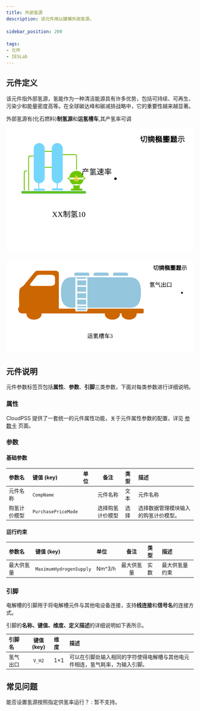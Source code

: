 ```yaml
---
title: 外部氢源
description: 该元件用以建模外部氢源。

sidebar_position: 200

tags: 
- 元件
- IESLab
---
```


## 元件定义

该元件指外部氢源，氢能作为一种清洁能源具有许多优势，包括可持续、可再生、污染少和能量密度高等。在全球碳达峰和碳减排战略中，它的重要性越来越显著。

外部氢源有(化石燃料)**制氢源**和**运氢槽车**,其产氢率可调

![制氢源](./hydrogenSource.svg )

![运氢槽车](./hydrogenCar.svg )

## 元件说明

元件参数标签页包括**属性**、**参数**、**引脚**三类参数，下面对每类参数进行详细说明。

### 属性

CloudPSS 提供了一套统一的元件属性功能，关于元件属性参数的配置，详见 [参数卡](docs/documents/software/10-xstudio/20-simstudio/40-workbench/20-function-zone/30-design-tab/30-param-panel/index.md) 页面。

### 参数

#### 基础参数

| 参数名 | 键值 (key) | 单位 | 备注 | 类型 | 描述 |
| :--- | :--- | :--- | :--: | :--- | :--- |
| 元件名称 | `CompName` |  | 元件名称 | 文本 | 元件名称 |
| 购氢计价模型 | `PurchasePriceMode` |  | 选择购氢计价模型 | 选择 | 选择数据管理模块输入的购氢计价模型。 |


#### 运行约束

| 参数名 | 键值 (key)  | 单位 | 备注 | 类型 | 描述 |
| :--- | :--- | :--- | :--: | :--- | :--- |
| 最大供氢量 | `MaximumHydrogenSupply` | Nm^3/h | 最大供氢量 | 实数 | 最大供氢量约束 |

### 引脚

电解槽的引脚用于将电解槽元件与其他电设备连接，支持**线连接**和**信号名**的连接方式。

引脚的**名称、键值、维度、定义描述**的详细说明如下表所示。

| 引脚名 | 键值 (key)  | 维度 | 描述 |
| :--- | :--: | :--- | :--- |
| 氢气出口 | `V_H2` | 1×1 | 可以在引脚处输入相同的字符使得电解槽与其他电元件相连，氢气耗率，为输入引脚。|


## 常见问题

能否设置氢源按照指定供氢率运行？
:   暂不支持。

